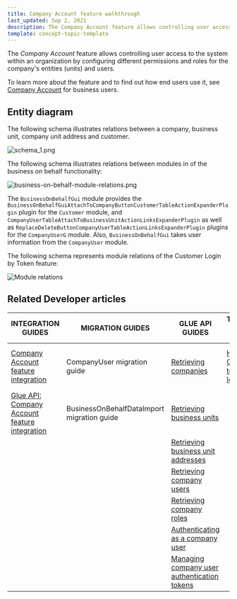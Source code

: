 ```yaml
---
title: Company Account feature walkthrough
last_updated: Sep 2, 2021
description: The Company Account feature allows controlling user access to the system within an organization by configuring different permissions and roles for the company's entities (units) and users.
template: concept-topic-template
---
```


The _Company Account_ feature allows controlling user access to the system within an organization by configuring different permissions and roles for the company's entities (units) and users.


To learn more about the feature and to find out how end users use it, see [Company Account](/docs/scos/user/features/{{page.version}}/company-account-feature-overview/company-account-feature-overview.html) for business users.


## Entity diagram

The following schema illustrates relations between a company, business unit, company unit address and customer.

<div class="width-100">

![schema_1.png](https://spryker.s3.eu-central-1.amazonaws.com/docs/Features/Company+Account+Management/Company+Account/Company+Account:+Module+Relations/schema_1.png)

</div>

The following schema illustrates relations between modules in of the business on behalf functionality:

<div class="width-100">

![business-on-behalf-module-relations.png](https://spryker.s3.eu-central-1.amazonaws.com/docs/Features/Company+Account+Management/Business+on+Behalf/Business+on+Behalf+Feature+Overview/business-on-behalf-module-relations.png)

</div>

The `BusinessOnBehalfGui` module provides the `BusinessOnBehalfGuiAttachToCompanyButtonCustomerTableActionExpanderPlugin` plugin for the `Customer` module, and `CompanyUserTableAttachToBusinessUnitActionLinksExpanderPlugin` as well as `ReplaceDeleteButtonCompanyUserTableActionLinksExpanderPlugin` plugins for the `CompanyUserG` module. Also, `BusinessOnBehalfGui` takes user information from the `CompanyUser` module.

The following schema represents module relations of the Customer Login by Token feature:

<div class="width-100">

![Module relations](https://spryker.s3.eu-central-1.amazonaws.com/docs/Features/Workflow+&+Process+Management/Customer+Login+by+Token/Customer+Login+by+Token+Feature+Overview/customer-login-by-token-module-relations.png)

</div>

## Related Developer articles

| INTEGRATION GUIDES | MIGRATION GUIDES | GLUE API GUIDES | TUTORIALS AND HOWTOS | REFERENCES |
|---------|---------|---------|---------|---------|
| [Company Account feature integration](/docs/scos/dev/migration-and-integration/{{page.version}}/feature-integration-guides/company-account-feature-integration.html)| CompanyUser migration guide  | [Retrieving companies](/docs/scos/dev/glue-api-guides/{{page.version}}/managing-b2b-account/retrieving-companies.html/) |[ HowTo - Generate a token for login](/docs/scos/dev/tutorials-and-howtos/{{page.version}}/howtos/feature-howtos/howto-generate-a-token-for-login.html)  | [Customer Login by Token reference information](/docs/scos/dev/feature-walkthroughs/{{page.version}}/company-account-feature-walkthrough/customer-login-by-token-reference-information.html) |
| [Glue API: Company Account feature integration](/docs/scos/dev/migration-and-integration/{{page.version}}/feature-integration-guides/glue-api/glue-api-company-account-feature-integration.html) | BusinessOnBehalfDataImport migration guide  | [Retrieving business units](/docs/scos/dev/glue-api-guides/{{page.version}}/managing-b2b-account/retrieving-business-units.html)  |   |   |
|   |   | [Retrieving business unit addresses](/docs/scos/dev/glue-api-guides/{{page.version}}/managing-b2b-account/retrieving-business-unit-addresses.html) |   |   |
|   |   | [Retrieving company users](/docs/scos/dev/glue-api-guides/{{page.version}}/managing-b2b-account/retrieving-company-users.html)  |   |   |
|   |   | [Retrieving company roles](/docs/scos/dev/glue-api-guides/{{page.version}}/managing-b2b-account/retrieving-company-roles.html)  |   |   |
|   |   | [Authenticating as a company user](/docs/scos/dev/glue-api-guides/{{page.version}}/managing-b2b-account/authenticating-as-a-company-user.html)  |   |   |
|   |   | [Managing company user authentication tokens](/docs/scos/dev/glue-api-guides/{{page.version}}/managing-b2b-account/managing-company-user-authentication-tokens.html)  |   |   |
